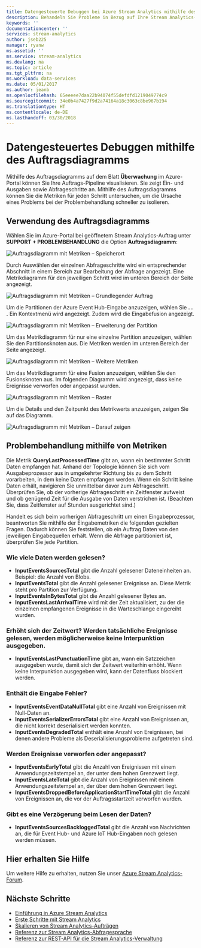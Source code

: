 ```yaml
---
title: Datengesteuerte Debuggen bei Azure Stream Analytics mithilfe des Auftragsdiagramms | Microsoft-Dokumentation
description: Behandeln Sie Probleme in Bezug auf Ihre Stream Analytics-Aufträge mithilfe von Auftragsdiagrammen und Metriken.
keywords: ''
documentationcenter: ''
services: stream-analytics
author: jseb225
manager: ryanw
ms.assetid: ''
ms.service: stream-analytics
ms.devlang: na
ms.topic: article
ms.tgt_pltfrm: na
ms.workload: data-services
ms.date: 05/01/2017
ms.author: jeanb
ms.openlocfilehash: 65eeeee7daa22b94074f55defdfd1219049774c9
ms.sourcegitcommit: 34e0b4a7427f9d2a74164a18c3063c8be967b194
ms.translationtype: HT
ms.contentlocale: de-DE
ms.lasthandoff: 03/30/2018
---
```

# <a name="data-driven-debugging-by-using-the-job-diagram"></a>Datengesteuertes Debuggen mithilfe des Auftragsdiagramms

Mithilfe des Auftragsdiagramms auf dem Blatt **Überwachung** im Azure-Portal können Sie Ihre Auftrags-Pipeline visualisieren. Sie zeigt Ein- und Ausgaben sowie Abfrageschritte an. Mithilfe des Auftragsdiagramms können Sie die Metriken für jeden Schritt untersuchen, um die Ursache eines Problems bei der Problembehandlung schneller zu isolieren.

## <a name="using-the-job-diagram"></a>Verwendung des Auftragsdiagramms

Wählen Sie im Azure-Portal bei geöffnetem Stream Analytics-Auftrag unter **SUPPORT + PROBLEMBEHANDLUNG** die Option **Auftragsdiagramm**:

![Auftragsdiagramm mit Metriken – Speicherort](./media/stream-analytics-job-diagram-with-metrics/stream-analytics-job-diagram-with-metrics-portal-1.png)

Durch Auswählen der einzelnen Abfrageschritte wird ein entsprechender Abschnitt in einem Bereich zur Bearbeitung der Abfrage angezeigt. Eine Metrikdiagramm für den jeweiligen Schritt wird im unteren Bereich der Seite angezeigt.

![Auftragsdiagramm mit Metriken – Grundlegender Auftrag](./media/stream-analytics-job-diagram-with-metrics/stream-analytics-job-diagram-with-metrics-portal-2.png)

Um die Partitionen der Azure Event Hub-Eingabe anzuzeigen, wählen Sie **. . .** Ein Kontextmenü wird angezeigt. Zudem wird die Eingabefusion angezeigt.

![Auftragsdiagramm mit Metriken – Erweiterung der Partition](./media/stream-analytics-job-diagram-with-metrics/stream-analytics-job-diagram-with-metrics-portal-3.png)

Um das Metrikdiagramm für nur eine einzelne Partition anzuzeigen, wählen Sie den Partitionsknoten aus. Die Metriken werden im unteren Bereich der Seite angezeigt.

![Auftragsdiagramm mit Metriken – Weitere Metriken](./media/stream-analytics-job-diagram-with-metrics/stream-analytics-job-diagram-with-metrics-portal-4.png)

Um das Metrikdiagramm für eine Fusion anzuzeigen, wählen Sie den Fusionsknoten aus. Im folgenden Diagramm wird angezeigt, dass keine Ereignisse verworfen oder angepasst wurden.

![Auftragsdiagramm mit Metriken – Raster](./media/stream-analytics-job-diagram-with-metrics/stream-analytics-job-diagram-with-metrics-portal-5.png)

Um die Details und den Zeitpunkt des Metrikwerts anzuzeigen, zeigen Sie auf das Diagramm.

![Auftragsdiagramm mit Metriken – Darauf zeigen](./media/stream-analytics-job-diagram-with-metrics/stream-analytics-job-diagram-with-metrics-portal-6.png)

## <a name="troubleshoot-by-using-metrics"></a>Problembehandlung mithilfe von Metriken

Die Metrik **QueryLastProcessedTime** gibt an, wann ein bestimmter Schritt Daten empfangen hat. Anhand der Topologie können Sie sich vom Ausgabeprozessor aus in umgekehrter Richtung bis zu dem Schritt vorarbeiten, in dem keine Daten empfangen werden. Wenn ein Schritt keine Daten erhält, navigieren Sie unmittelbar davor zum Abfrageschritt. Überprüfen Sie, ob der vorherige Abfrageschritt ein Zeitfenster aufweist und ob genügend Zeit für die Ausgabe von Daten verstrichen ist. (Beachten Sie, dass Zeitfenster auf Stunden ausgerichtet sind.)
 
Handelt es sich beim vorherigen Abfrageschritt um einen Eingabeprozessor, beantworten Sie mithilfe der Eingabemetriken die folgenden gezielten Fragen. Dadurch können Sie feststellen, ob ein Auftrag Daten von den jeweiligen Eingabequellen erhält. Wenn die Abfrage partitioniert ist, überprüfen Sie jede Partition.
 
### <a name="how-much-data-is-being-read"></a>Wie viele Daten werden gelesen?

*   **InputEventsSourcesTotal** gibt die Anzahl gelesener Dateneinheiten an. Beispiel: die Anzahl von Blobs.
*   **InputEventsTotal** gibt die Anzahl gelesener Ereignisse an. Diese Metrik steht pro Partition zur Verfügung.
*   **InputEventsInBytesTotal** gibt die Anzahl gelesener Bytes an.
*   **InputEventsLastArrivalTime** wird mit der Zeit aktualisiert, zu der die einzelnen empfangenen Ereignisse in die Warteschlange eingereiht wurden.
 
### <a name="is-time-moving-forward-if-actual-events-are-read-punctuation-might-not-be-issued"></a>Erhöht sich der Zeitwert? Werden tatsächliche Ereignisse gelesen, werden möglicherweise keine Interpunktion ausgegeben.

*   **InputEventsLastPunctuationTime** gibt an, wann ein Satzzeichen ausgegeben wurde, damit sich der Zeitwert weiterhin erhöht. Wenn keine Interpunktion ausgegeben wird, kann der Datenfluss blockiert werden.
 
### <a name="are-there-any-errors-in-the-input"></a>Enthält die Eingabe Fehler?

*   **InputEventsEventDataNullTotal** gibt eine Anzahl von Ereignissen mit Null-Daten an.
*   **InputEventsSerializerErrorsTotal** gibt eine Anzahl von Ereignissen an, die nicht korrekt deserialisiert werden konnten.
*   **InputEventsDegradedTotal** enthält eine Anzahl von Ereignissen, bei denen andere Probleme als Deserialisierungsprobleme aufgetreten sind.
 
### <a name="are-events-being-dropped-or-adjusted"></a>Werden Ereignisse verworfen oder angepasst?

*   **InputEventsEarlyTotal** gibt die Anzahl von Ereignissen mit einem Anwendungszeitstempel an, der unter dem hohen Grenzwert liegt.
*   **InputEventsLateTotal** gibt die Anzahl von Ereignissen mit einem Anwendungszeitstempel an, der über dem hohen Grenzwert liegt.
*   **InputEventsDroppedBeforeApplicationStartTimeTotal** gibt die Anzahl von Ereignissen an, die vor der Auftragsstartzeit verworfen wurden.
 
### <a name="are-we-falling-behind-in-reading-data"></a>Gibt es eine Verzögerung beim Lesen der Daten?

*   **InputEventsSourcesBackloggedTotal** gibt die Anzahl von Nachrichten an, die für Event Hub- und Azure IoT Hub-Eingaben noch gelesen werden müssen.


## <a name="get-help"></a>Hier erhalten Sie Hilfe
Um weitere Hilfe zu erhalten, nutzen Sie unser [Azure Stream Analytics-Forum](https://social.msdn.microsoft.com/Forums/en-US/home?forum=AzureStreamAnalytics).

## <a name="next-steps"></a>Nächste Schritte
* [Einführung in Azure Stream Analytics](stream-analytics-introduction.md)
* [Erste Schritte mit Stream Analytics](stream-analytics-real-time-fraud-detection.md)
* [Skalieren von Stream Analytics-Aufträgen](stream-analytics-scale-jobs.md)
* [Referenz zur Stream Analytics-Abfragesprache](https://msdn.microsoft.com/library/azure/dn834998.aspx)
* [Referenz zur REST-API für die Stream Analytics-Verwaltung](https://msdn.microsoft.com/library/azure/dn835031.aspx)
